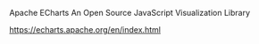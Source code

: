 Apache ECharts
An Open Source JavaScript Visualization Library


https://echarts.apache.org/en/index.html